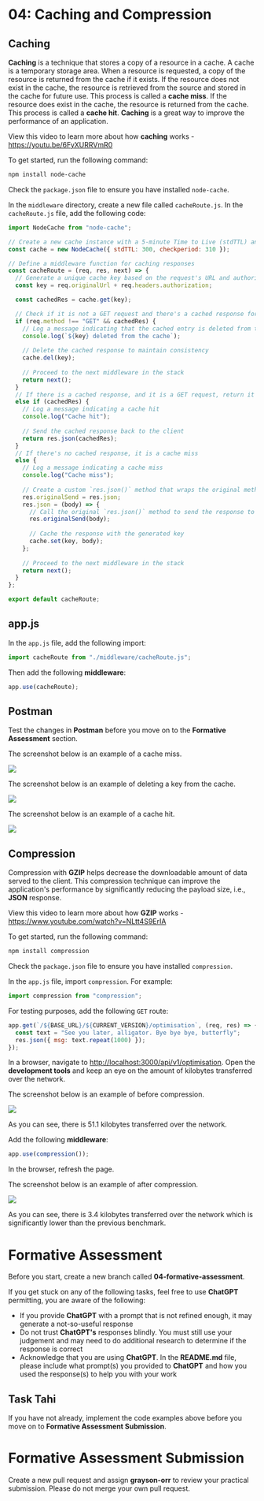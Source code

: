 # 04: Caching and Compression

## Caching

**Caching** is a technique that stores a copy of a resource in a cache. A cache is a temporary storage area. When a resource is requested, a copy of the resource is returned from the cache if it exists. If the resource does not exist in the cache, the resource is retrieved from the source and stored in the cache for future use. This process is called a **cache miss**. If the resource does exist in the cache, the resource is returned from the cache. This process is called a **cache hit**. **Caching** is a great way to improve the performance of an application.

View this video to learn more about how **caching** works - <https://youtu.be/6FyXURRVmR0>

To get started, run the following command:

```bash
npm install node-cache
```

Check the `package.json` file to ensure you have installed `node-cache`.

In the `middleware` directory, create a new file called `cacheRoute.js`. In the `cacheRoute.js` file, add the following code:

```js
import NodeCache from "node-cache";

// Create a new cache instance with a 5-minute Time to Live (stdTTL) and a 310-second check period
const cache = new NodeCache({ stdTTL: 300, checkperiod: 310 });

// Define a middleware function for caching responses
const cacheRoute = (req, res, next) => {
  // Generate a unique cache key based on the request's URL and authorization header
  const key = req.originalUrl + req.headers.authorization;

  const cachedRes = cache.get(key);

  // Check if it is not a GET request and there's a cached response for the key
  if (req.method !== "GET" && cachedRes) {
    // Log a message indicating that the cached entry is deleted from the cache
    console.log(`${key} deleted from the cache`);
    
    // Delete the cached response to maintain consistency
    cache.del(key);
    
    // Proceed to the next middleware in the stack
    return next();
  } 
  // If there is a cached response, and it is a GET request, return it
  else if (cachedRes) {
    // Log a message indicating a cache hit
    console.log("Cache hit");
    
    // Send the cached response back to the client
    return res.json(cachedRes);
  } 
  // If there's no cached response, it is a cache miss
  else {
    // Log a message indicating a cache miss
    console.log("Cache miss");
    
    // Create a custom `res.json()` method that wraps the original method
    res.originalSend = res.json;
    res.json = (body) => {
      // Call the original `res.json()` method to send the response to the client
      res.originalSend(body);
      
      // Cache the response with the generated key
      cache.set(key, body);
    };
    
    // Proceed to the next middleware in the stack
    return next();
  }
};

export default cacheRoute;
```

## app.js

In the `app.js` file, add the following import:

```js
import cacheRoute from "./middleware/cacheRoute.js";
```

Then add the following **middleware**:

```js
app.use(cacheRoute);
```

## Postman

Test the changes in **Postman** before you move on to the **Formative Assessment** section.

The screenshot below is an example of a cache miss.

![](https://github.com/otago-polytechnic-bit-courses/ID608001-intermediate-app-dev-concepts/blob/master/resources/img/06-optimisation/06-optimisation-3.PNG)

The screenshot below is an example of deleting a key from the cache.

![](https://github.com/otago-polytechnic-bit-courses/ID608001-intermediate-app-dev-concepts/blob/master/resources/img/06-optimisation/06-optimisation-4.PNG)

The screenshot below is an example of a cache hit.

![](https://github.com/otago-polytechnic-bit-courses/ID608001-intermediate-app-dev-concepts/blob/master/resources/img/06-optimisation/06-optimisation-5.PNG)

## Compression

Compression with **GZIP** helps decrease the downloadable amount of data served to the client. This compression technique can improve the application's performance by significantly reducing the payload size, i.e., **JSON** response.

View this video to learn more about how **GZIP** works - <https://www.youtube.com/watch?v=NLtt4S9ErIA>

To get started, run the following command:

```bash
npm install compression
```

Check the `package.json` file to ensure you have installed `compression`.

In the `app.js` file, import `compression`. For example:

```js
import compression from "compression";
```

For testing purposes, add the following `GET` route:

```js
app.get(`/${BASE_URL}/${CURRENT_VERSION}/optimisation`, (req, res) => {
  const text = "See you later, alligator. Bye bye bye, butterfly";
  res.json({ msg: text.repeat(1000) });
});
```

In a browser, navigate to <http://localhost:3000/api/v1/optimisation>. Open the **development tools** and keep an eye on the amount of kilobytes transferred over the network.

The screenshot below is an example of before compression.

![](https://github.com/otago-polytechnic-bit-courses/ID608001-intermediate-app-dev-concepts/blob/master/resources/img/06-optimisation/06-optimisation-1.PNG)

As you can see, there is 51.1 kilobytes transferred over the network.

Add the following **middleware**:

```js
app.use(compression());
```

In the browser, refresh the page.

The screenshot below is an example of after compression.

![](https://github.com/otago-polytechnic-bit-courses/ID608001-intermediate-app-dev-concepts/blob/master/resources/img/06-optimisation/06-optimisation-2.PNG)

As you can see, there is 3.4 kilobytes transferred over the network which is significantly lower than the previous benchmark.

# Formative Assessment

Before you start, create a new branch called **04-formative-assessment**.

If you get stuck on any of the following tasks, feel free to use **ChatGPT** permitting, you are aware of the following:

- If you provide **ChatGPT** with a prompt that is not refined enough, it may generate a not-so-useful response
- Do not trust **ChatGPT's** responses blindly. You must still use your judgement and may need to do additional research to determine if the response is correct
- Acknowledge that you are using **ChatGPT**. In the **README.md** file, please include what prompt(s) you provided to **ChatGPT** and how you used the response(s) to help you with your work

## Task Tahi

If you have not already, implement the code examples above before you move on to **Formative Assessment Submission**.

# Formative Assessment Submission

Create a new pull request and assign **grayson-orr** to review your practical submission. Please do not merge your own pull request.
